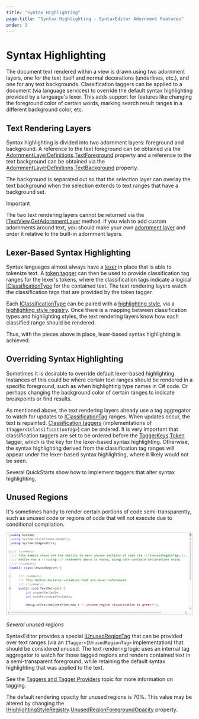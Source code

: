 ```yaml
---
title: "Syntax Highlighting"
page-title: "Syntax Highlighting - SyntaxEditor Adornment Features"
order: 3
---
```

# Syntax Highlighting

The document text rendered within a view is drawn using two adornment layers, one for the text itself and normal decorations (underlines, etc.), and one for any text backgrounds.  Classification taggers can be applied to a document (via language services) to override the default syntax highlighting provided by a language's lexer.  This adds support for features like changing the foreground color of certain words, marking search result ranges in a different background color, etc.

## Text Rendering Layers

Syntax highlighting is divided into two adornment layers: foreground and background.  A reference to the text foreground can be obtained via the [AdornmentLayerDefinitions](xref:@ActiproUIRoot.Controls.SyntaxEditor.Adornments.AdornmentLayerDefinitions).[TextForeground](xref:@ActiproUIRoot.Controls.SyntaxEditor.Adornments.AdornmentLayerDefinitions.TextForeground) property and a reference to the text background can be obtained via the [AdornmentLayerDefinitions](xref:@ActiproUIRoot.Controls.SyntaxEditor.Adornments.AdornmentLayerDefinitions).[TextBackground](xref:@ActiproUIRoot.Controls.SyntaxEditor.Adornments.AdornmentLayerDefinitions.TextBackground) property.

The background is separated out so that the selection layer can overlay the text background when the selection extends to text ranges that have a background set.

> [!IMPORTANT]
> The two text rendering layers cannot be returned via the [ITextView](xref:@ActiproUIRoot.Controls.SyntaxEditor.ITextView).[GetAdornmentLayer](xref:@ActiproUIRoot.Controls.SyntaxEditor.ITextView.GetAdornmentLayer*) method.  If you wish to add custom adornments around text, you should make your own [adornment layer](adornment-layers.md) and order it relative to the built-in adornment layers.

## Lexer-Based Syntax Highlighting

Syntax languages almost always have a [lexer](../../text-parsing/lexing/index.md) in place that is able to tokenize text.  A [token tagger](../../text-parsing/tagging/taggers.md) can then be used to provide classification tag ranges for the lexer's tokens, where the classification tags indicate a logical [IClassificationType](xref:ActiproSoftware.Text.IClassificationType) for the contained text.  The text rendering layers watch the classification tags that are provided by the token tagger.

Each [IClassificationType](xref:ActiproSoftware.Text.IClassificationType) can be paired with a [highlighting style](../styles/highlighting-styles.md), via a [highlighting style registry](../styles/highlighting-style-registries.md).  Once there is a mapping between classification types and highlighting styles, the text rendering layers know how each classified range should be rendered.

Thus, with the pieces above in place, lexer-based syntax highlighting is achieved.

## Overriding Syntax Highlighting

Sometimes it is desirable to override default lexer-based highlighting.  Instances of this could be where certain text ranges should be rendered in a specific foreground, such as when highlighting type names in C# code.  Or perhaps changing the background color of certain ranges to indicate breakpoints or find results.

As mentioned above, the text rendering layers already use a tag aggregator to watch for updates to [IClassificationTag](xref:ActiproSoftware.Text.Tagging.IClassificationTag) ranges.  When updates occur, the text is repainted. [Classification taggers](../../text-parsing/tagging/taggers.md) (implementations of `ITagger<IClassificationTag>`) can be ordered.  It is very important that classification taggers are set to be ordered before the [TaggerKeys](xref:ActiproSoftware.Text.Tagging.TaggerKeys).[Token](xref:ActiproSoftware.Text.Tagging.TaggerKeys.Token) tagger, which is the key for the lexer-based syntax highlighting.  Otherwise, the syntax highlighting derived from the classification tag ranges will appear under the lexer-based syntax highlighting, where it likely would not be seen.

Several QuickStarts show how to implement taggers that alter syntax highlighting.

## Unused Regions

It's sometimes handy to render certain portions of code semi-transparently, such as unused code or regions of code that will not execute due to conditional compilation.

![Screenshot](../../images/unused-regions.png)

*Several unused regions*

SyntaxEditor provides a special [IUnusedRegionTag](xref:ActiproSoftware.Text.Tagging.IUnusedRegionTag) that can be provided over text ranges (via an `ITagger<IUnusedRegionTag>` implementation) that should be considered unused.  The text rendering logic uses an internal tag aggregator to watch for those tagged regions and renders contained text in a semi-transparent foreground, while retaining the default syntax highlighting that was applied to the text.

See the [Taggers and Tagger Providers](../../text-parsing/tagging/taggers.md) topic for more information on tagging.

The default rendering opacity for unused regions is 70%.  This value may be altered by changing the [IHighlightingStyleRegistry](xref:@ActiproUIRoot.Controls.SyntaxEditor.Highlighting.IHighlightingStyleRegistry).[UnusedRegionForegroundOpacity](xref:@ActiproUIRoot.Controls.SyntaxEditor.Highlighting.IHighlightingStyleRegistry.UnusedRegionForegroundOpacity) property.

